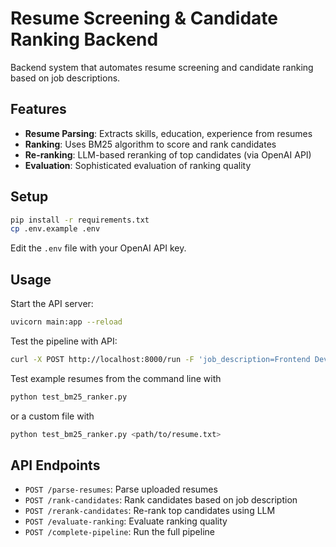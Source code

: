 # Resume Screening & Candidate Ranking Backend

Backend system that automates resume screening and candidate ranking based on job descriptions.

## Features

- **Resume Parsing**: Extracts skills, education, experience from resumes
- **Ranking**: Uses BM25 algorithm to score and rank candidates
- **Re-ranking**: LLM-based reranking of top candidates (via OpenAI API)
- **Evaluation**: Sophisticated evaluation of ranking quality

## Setup

```bash
pip install -r requirements.txt
cp .env.example .env
```

Edit the `.env` file with your OpenAI API key.

## Usage

Start the API server:
```bash
uvicorn main:app --reload
```

Test the pipeline with API:
```bash
curl -X POST http://localhost:8000/run -F 'job_description=Frontend Developer, React, 3+ years, remote-friendly'
```

Test example resumes from the command line with
```bash
python test_bm25_ranker.py
```
or a custom file with
```bash
python test_bm25_ranker.py <path/to/resume.txt>
```


## API Endpoints

- `POST /parse-resumes`: Parse uploaded resumes
- `POST /rank-candidates`: Rank candidates based on job description
- `POST /rerank-candidates`: Re-rank top candidates using LLM
- `POST /evaluate-ranking`: Evaluate ranking quality
- `POST /complete-pipeline`: Run the full pipeline 